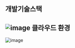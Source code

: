 개발기술스택
-------------
![image](https://user-images.githubusercontent.com/19837507/155935184-e1efda81-25af-4e22-9bf3-7d65224a8545.png)
클라우드 환경
-----------
![image](https://user-images.githubusercontent.com/19837507/155935136-9c43d966-479e-4fd7-9041-65ccda2155a3.png)

